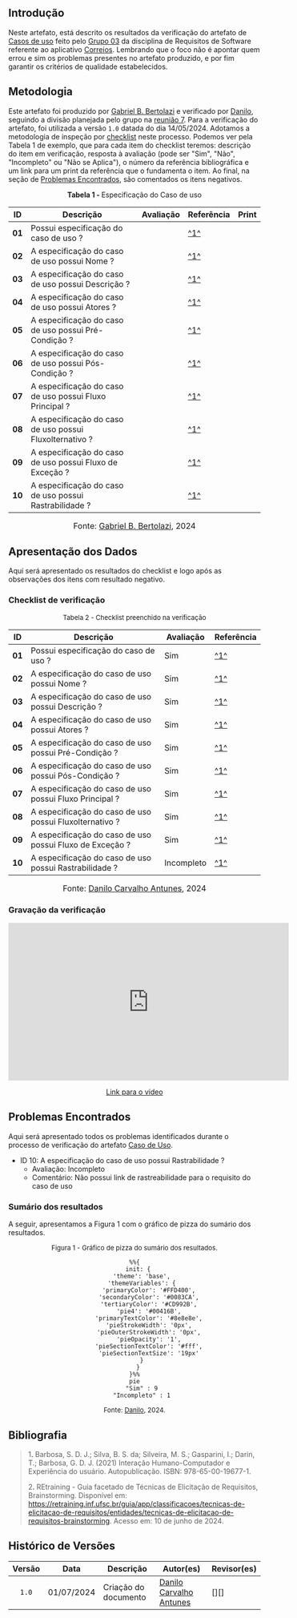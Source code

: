 ## Introdução

Neste artefato, está descrito os resultados da verificação do artefato de [Casos de uso](https://requisitos-de-software.github.io/2024.1-Correios/modelagem/casos_de_uso/#1-calcular-precos-e-prazos-de-entrega) feito pelo [Grupo 03](https://requisitos-de-software.github.io/2024.1-Correios/) da disciplina de Requisitos de Software referente ao aplicativo [Correios](https://www.correios.com.br/). Lembrando que o foco não é apontar quem errou e sim os problemas presentes no artefato produzido, e por fim garantir os critérios de qualidade estabelecidos.

## Metodologia

Este artefato foi produzido por [Gabriel B. Bertolazi][GabrielBGH] e verificado por [Danilo][DaniloGH], seguindo a divisão planejada pelo grupo na [reunião 7](https://requisitos-de-software.github.io/2024.1-Correios/atas/ata7/). Para a verificação do artefato, foi utilizada a versão `1.0` datada do dia 14/05/2024. Adotamos a metodologia de inspeção por [checklist](#checklist-de-verificacao) neste processo. Podemos ver pela Tabela 1 de exemplo, que para cada item do checklist teremos: descrição do item em verificação, resposta à avaliação (pode ser "Sim", "Não", "Incompleto" ou "Não se Aplica"), o número da referência bibliográfica e um link para um print da referência que o fundamenta o item. Ao final, na seção de [Problemas Encontrados](#problemas-encontrados), são comentados os itens negativos.

<p align="center" > <strong> Tabela 1 - </strong>Especificação do Caso de uso</font></p>

|ID|Descrição|Avaliação|Referência|Print|
| --- | -------------------- | --------- | ----------- | -----------|
|**01**|Possui especificação do caso de uso ? | | <a id="anchor_1" href="#REF1">^1^</a> | |
|**02**|A especificação do caso de uso possui Nome ? | | <a id="anchor_1" href="#REF1">^1^</a> | |
|**03**|A especificação do caso de uso possui Descrição ? | | <a id="anchor_1" href="#REF1">^1^</a> | |
|**04**|A especificação do caso de uso possui Atores ? | | <a id="anchor_1" href="#REF1">^1^</a> | |
|**05**|A especificação do caso de uso possui Pré-Condição ? | | <a id="anchor_1" href="#REF1">^1^</a> | |
|**06**|A especificação do caso de uso possui Pós-Condição ? | | <a id="anchor_1" href="#REF1">^1^</a> | |
|**07**|A especificação do caso de uso possui Fluxo Principal ? | | <a id="anchor_1" href="#REF1">^1^</a> | |
|**08**|A especificação do caso de uso possui Fluxolternativo ? | | <a id="anchor_1" href="#REF1">^1^</a> | |
|**09**|A especificação do caso de uso possui Fluxo de Exceção ? | | <a id="anchor_1" href="#REF1">^1^</a> | |
|**10**|A especificação do caso de uso possui Rastrabilidade ? | | <a id="anchor_1" href="#REF1">^1^</a> | |



<font size="3"><p style="text-align: center">Fonte: [Gabriel B. Bertolazi](https://github.com/Bertolazi), 2024</p></font>

## Apresentação dos Dados

Aqui será apresentado os resultados do checklist e logo após as observações dos itens com resultado negativo.

### Checklist de verificação

<font size="2"><p style="text-align: center">Tabela 2 - Checklist preenchido na verificação</p></font>

|ID|Descrição|Avaliação|Referência|
| --- | -------- | --------- | ----------- | 
|**01**|Possui especificação do caso de uso ? | Sim | <a id="anchor_1" href="#REF1">^1^</a> |
|**02**|A especificação do caso de uso possui Nome ? | Sim | <a id="anchor_1" href="#REF1">^1^</a> |
|**03**|A especificação do caso de uso possui Descrição ? | Sim  | <a id="anchor_1" href="#REF1">^1^</a> |
|**04**|A especificação do caso de uso possui Atores ? | Sim | <a id="anchor_1" href="#REF1">^1^</a> |
|**05**|A especificação do caso de uso possui Pré-Condição ? | Sim | <a id="anchor_1" href="#REF1">^1^</a> |
|**06**|A especificação do caso de uso possui Pós-Condição ? | Sim | <a id="anchor_1" href="#REF1">^1^</a> |
|**07**|A especificação do caso de uso possui Fluxo Principal ? | Sim | <a id="anchor_1" href="#REF1">^1^</a> |
|**08**|A especificação do caso de uso possui Fluxolternativo ? | Sim | <a id="anchor_1" href="#REF1">^1^</a> |
|**09**|A especificação do caso de uso possui Fluxo de Exceção ? | Sim | <a id="anchor_1" href="#REF1">^1^</a> |
|**10**|A especificação do caso de uso possui Rastrabilidade ? | Incompleto | <a id="anchor_1" href="#REF1">^1^</a> |

<font size="3"><p style="text-align: center">Fonte: [Danilo Carvalho Antunes][DaniloGH], 2024</p></font>

### Gravação da verificação

<div style="text-align: center;">
    <iframe width="560" height="315" src="https://www.youtube.com/embed/9LoVMvi2Xiw?si=f8cQ0-4_hSSJhgE8&amp;start=1" title="YouTube video player" frameborder="0" allow="accelerometer; autoplay; clipboard-write; encrypted-media; gyroscope; picture-in-picture; web-share" referrerpolicy="strict-origin-when-cross-origin" allowfullscreen></iframe>
</div>

<p style="text-align: center">
    <a href="https://youtu.be/9LoVMvi2Xiw?si=eTGL5_pFSjdWfyQ5"> Link para o vídeo </a>
</p>


## Problemas Encontrados

Aqui será apresentado todos os problemas identificados durante o processo de verificação do artefato [Caso de Uso](https://requisitos-de-software.github.io/2024.1-Correios/modelagem/casos_de_uso/#1-calcular-precos-e-prazos-de-entrega).

- ID 10: A especificação do caso de uso possui Rastrabilidade ?
    - Avaliação: Incompleto
    - Comentário: Não possui link de rastreabilidade para o requisito do caso de uso

### Sumário dos resultados

A seguir, apresentamos a Figura 1 com o gráfico de pizza do sumário dos resultados.

<font size="2"><p style="text-align: center">Figura 1 - Gráfico de pizza do sumário dos resultados.</p></font>

<center>

``` mermaid
%%{
  init: {
    'theme': 'base',
    'themeVariables': {
        'primaryColor': '#FFD400',
        'secondaryColor': '#0083CA',
        'tertiaryColor': '#CD992B',
        'pie4': '#00416B',
        'primaryTextColor': '#8e8e8e',
        'pieStrokeWidth': '0px',
        'pieOuterStrokeWidth': '0px',
        'pieOpacity': '1',
        'pieSectionTextColor': '#fff',
        'pieSectionTextSize': '19px'
    }
  }
}%%
pie
    "Sim" : 9
    "Incompleto" : 1
```

</center>

<font size="2"><p style="text-align: center">Fonte: [Danilo][DaniloGH], 2024.</p></font>


## Bibliografia

> 1<a id="ref1">.</a> Barbosa, S. D. J.; Silva, B. S. da; Silveira, M. S.; Gasparini, I.; Darin, T.; Barbosa, G. D. J. (2021) Interação Humano-Computador e Experiência do usuário. Autopublicação. ISBN: 978-65-00-19677-1.
>
> 2<a id="ref2">.</a> REtraining - Guia facetado de Técnicas de Elicitação de Requisitos, Brainstorming. Disponível em: <https://retraining.inf.ufsc.br/guia/app/classificacoes/tecnicas-de-elicitacao-de-requisitos/entidades/tecnicas-de-elicitacao-de-requisitos-brainstorming>. Acesso em: 10 de junho de 2024.

## Histórico de Versões

| Versão | Data | Descrição | Autor(es) | Revisor(es) |
| :----: | :--: | --------- | ----------- | ------ |
| `1.0`  | 01/07/2024 | Criação do documento | [Danilo Carvalho Antunes][DaniloGH] | [][] |

[ClaudioGH]: https://github.com/claudiohsc
[DaniloGH]: https://github.com/Danilo-Carvalho-Antunes
[EliasGH]: https://github.com/EliasOliver21
[GabrielBGH]: https://github.com/Bertolazi
[GabrielFGH]: https://github.com/MMcLovin
[PabloGH]: https://github.com/pabloheika
[RicardoGH]: https://www.github.com/avmricardo